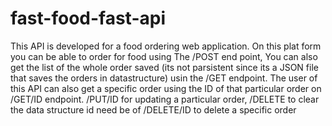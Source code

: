 # fast-food-fast-api
This API is developed for a food ordering web application. On this plat form you can be able to order for food using The /POST end point, You can also get the list of the whole order saved (its not parsistent since its a JSON file that saves the orders in datastructure) usin the /GET endpoint.
The user of this API can also get a specific order using the ID of that particular order on /GET/ID endpoint.
/PUT/ID for updating a particular order,
/DELETE to clear the data structure id need be of /DELETE/ID to delete a specific order
